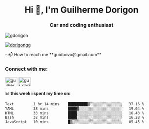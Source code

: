 <h1 align="center">Hi 👋, I'm Guilherme Dorigon</h1>
<h3 align="center">Car and coding enthusiast</h3>

<p align="left"> <img src="https://komarev.com/ghpvc/?username=gdorigon&label=Profile%20views&color=0e75b6&style=flat" alt="gdorigon" /> </p>

<p align="left"> <a href="https://twitter.com/dorigongg" target="blank"><img src="https://img.shields.io/twitter/follow/dorigongg?logo=twitter&style=for-the-badge" alt="dorigongg" /></a> </p>
<!--
- 🔭 I’m currently working on **@integra.do**
-->
- 📫 How to reach me **guidbovo@gmail.com**

<h3 align="left">Connect with me:</h3>
<p align="left">

<a href="https://linkedin.com/in/guilherme dorigon" target="blank"><img align="center" src="https://raw.githubusercontent.com/rahuldkjain/github-profile-readme-generator/master/src/images/icons/Social/linked-in-alt.svg" alt="guilherme dorigon" height="30" width="40" /></a>
<a href="https://instagram.com/gui_dorigon" target="blank"><img align="center" src="https://raw.githubusercontent.com/rahuldkjain/github-profile-readme-generator/master/src/images/icons/Social/instagram.svg" alt="gui_dorigon" height="30" width="40" /></a>
</p>

📊 **this week i spent my time on:**

<!--START_SECTION:waka-->

```txt
Text         1 hr 14 mins    █████████▒░░░░░░░░░░░░░░░   37.16 %
YAML         38 mins         ████▓░░░░░░░░░░░░░░░░░░░░   19.04 %
HTML         33 mins         ████░░░░░░░░░░░░░░░░░░░░░   16.43 %
Bash         32 mins         ████░░░░░░░░░░░░░░░░░░░░░   16.28 %
JavaScript   10 mins         █▒░░░░░░░░░░░░░░░░░░░░░░░   05.45 %
```

<!--END_SECTION:waka-->
